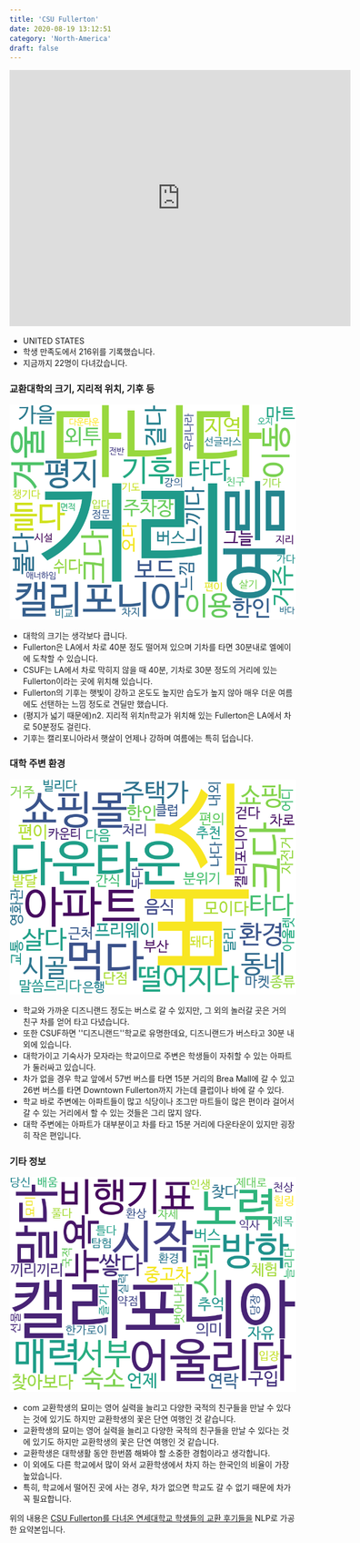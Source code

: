 ```yaml
---
title: 'CSU Fullerton'
date: 2020-08-19 13:12:51
category: 'North-America'
draft: false
---
```


<iframe
width="600"
height="450"
frameborder="0" style="border:0"
src="https://www.google.com/maps/embed/v1/place?key=AIzaSyC9e1AME-pVmWC4hBpFdu5S4dKzyepa3HQ&q=CSU+Fullerton&center=33.8829226,-117.8869261&zoom=14" allowfullscreen>
</iframe>


* UNITED STATES
* 학생 만족도에서 216위를 기록했습니다.
* 지금까지 22명이 다녀갔습니다. 

### 교환대학의 크기, 지리적 위치, 기후 등

![gen_info-WordCloud](../univ_wordclouds_okt/gen_info/US000034_gen_info_okt.png)

* 대학의 크기는 생각보다 큽니다.
* Fullerton은 LA에서 차로 40분 정도 떨어져 있으며 기차를 타면 30분내로 엘에이에 도착할 수 있습니다.
* CSUF는 LA에서 차로 막히지 않을 때 40분, 기차로 30분 정도의 거리에 있는 Fullerton이라는 곳에 위치해 있습니다.
* Fullerton의 기후는 햇빛이 강하고 온도도 높지만 습도가 높지 않아 매우 더운 여름에도 선탠하는 느낌 정도로 견딜만 했습니다.
* (평지가 넓기 때문에)n2. 지리적 위치n학교가 위치해 있는 Fullerton은 LA에서 차로 50분정도 걸린다.
* 기후는 캘리포니아라서 햇살이 언제나 강하며 여름에는 특히 덥습니다.


### 대학 주변 환경

![env_info-WordCloud](../univ_wordclouds_okt/env_info/US000034_env_info_okt.png)

* 학교와 가까운 디즈니랜드 정도는 버스로 갈 수 있지만, 그 외의 놀러갈 곳은 거의 친구 차를 얻어 타고 다녔습니다.
* 또한 CSUF하면 ''디즈니랜드''학교로 유명한데요, 디즈니랜드가 버스타고 30분 내외에 있습니다.
* 대학가이고 기숙사가 모자라는 학교이므로 주변은 학생들이 자취할 수 있는 아파트가 둘러싸고 있습니다.
* 차가 없을 경우 학교 앞에서 57번 버스를 타면 15분 거리의 Brea Mall에 갈 수 있고 26번 버스를 타면 Downtown Fullerton까지 가는데 클럽이나 바에 갈 수 있다.
* 학교 바로 주변에는 아파트들이 많고 식당이나 조그만 마트들이 많은 편이라 걸어서 갈 수 있는 거리에서 할 수 있는 것들은 그리 많지 않다.
* 대학 주변에는 아파트가 대부분이고 차를 타고 15분 거리에 다운타운이 있지만 굉장히 작은 편입니다.


### 기타 정보

![etc_info-WordCloud](../univ_wordclouds_okt/etc_info/US000034_etc_info_okt.png)

* com 교환학생의 묘미는 영어 실력을 늘리고 다양한 국적의 친구들을 만날 수 있다는 것에 있기도 하지만 교환학생의 꽃은 단연 여행인 것 같습니다.
* 교환학생의 묘미는 영어 실력을 늘리고 다양한 국적의 친구들을 만날 수 있다는 것에 있기도 하지만 교환학생의 꽃은 단연 여행인 것 같습니다.
* 교환학생은 대학생활 동안 한번쯤 해봐야 할 소중한 경험이라고 생각합니다.
* 이 외에도 다른 학교에서 많이 와서 교환학생에서 차지 하는 한국인의 비율이 가장 높았습니다.
* 특히, 학교에서 떨어진 곳에 사는 경우, 차가 없으면 학교도 갈 수 없기 때문에 차가 꼭 필요합니다.


위의 내용은 [CSU Fullerton를 다녀온 연세대학교 학생들의 교환 후기들을](http://oia.yonsei.ac.kr/partner/expReport.asp?ucode=US000034&bgbn=A) NLP로 가공한 요약본입니다. 

